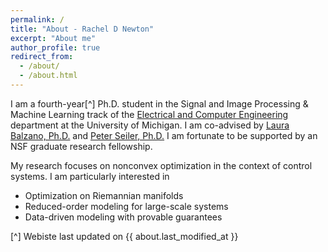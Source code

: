 ```yaml
---
permalink: /
title: "About - Rachel D Newton"
excerpt: "About me"
author_profile: true
redirect_from: 
  - /about/
  - /about.html
---
```


I am a fourth-year[^] Ph.D. student in the Signal and Image Processing & Machine Learning track of the [Electrical and Computer Engineering](https://ece.engin.umich.edu/) department at the University of Michigan. I am co-advised by [Laura Balzano, Ph.D.](https://web.eecs.umich.edu/~girasole/) and [Peter Seiler, Ph.D.](https://controls.engin.umich.edu/profile/peter-seiler/) I am fortunate to be supported by an NSF graduate research fellowship.

My research focuses on nonconvex optimization in the context of control systems. I am particularly interested in
<ul>
  <li>Optimization on Riemannian manifolds</li>
  <li>Reduced-order modeling for large-scale systems</li>
  <li>Data-driven modeling with provable guarantees</li>
</ul>


[^] Webiste last updated on {{ about.last_modified_at }}
